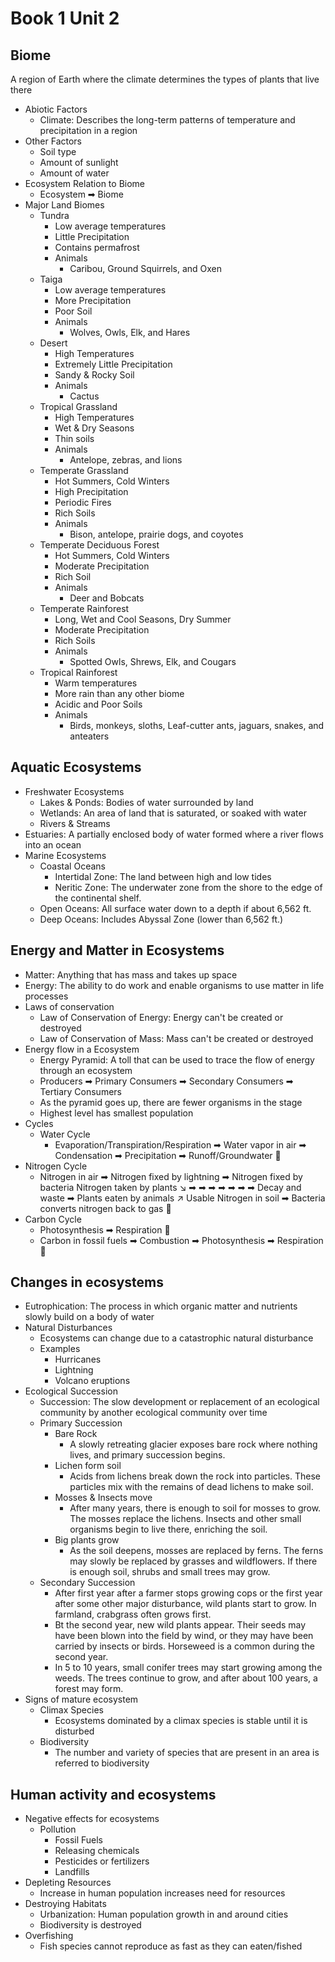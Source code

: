 # Book 1 Unit 2

## Biome
A region of Earth where the climate determines the types of plants that live there 
- Abiotic Factors
    - Climate: Describes the long-term patterns of temperature and precipitation in a region
- Other Factors
    - Soil type
    - Amount of sunlight
    - Amount of water
- Ecosystem Relation to Biome
    - Ecosystem ➡ Biome
- Major Land Biomes
    - Tundra
        - Low average temperatures
        - Little Precipitation
        - Contains permafrost
        - Animals
            - Caribou, Ground Squirrels, and Oxen
    - Taiga
        - Low average temperatures
        - More Precipitation
        - Poor Soil
        - Animals
            - Wolves, Owls, Elk, and Hares
    - Desert
        - High Temperatures
        - Extremely Little Precipitation
        - Sandy & Rocky Soil
        - Animals
            - Cactus
    - Tropical Grassland
        - High Temperatures
        - Wet & Dry Seasons
        - Thin soils
        - Animals
            - Antelope, zebras, and lions
    - Temperate Grassland
        - Hot Summers, Cold Winters
        - High Precipitation
        - Periodic Fires
        - Rich Soils
        - Animals
            - Bison, antelope, prairie dogs, and coyotes
    - Temperate Deciduous Forest
        - Hot Summers, Cold Winters
        - Moderate Precipitation
        - Rich Soil
        - Animals
            - Deer and Bobcats
    - Temperate Rainforest
        - Long, Wet and Cool Seasons, Dry Summer
        - Moderate Precipitation
        - Rich Soils
        - Animals
            - Spotted Owls, Shrews, Elk, and Cougars
    - Tropical Rainforest
        - Warm temperatures
        - More rain than any other biome
        - Acidic and Poor Soils
        - Animals
            - Birds, monkeys, sloths, Leaf-cutter ants, jaguars, snakes, and anteaters

## Aquatic Ecosystems
- Freshwater Ecosystems
    - Lakes & Ponds: Bodies of water surrounded by land
    - Wetlands: An area of land that is saturated, or soaked with water
    - Rivers & Streams
- Estuaries: A partially enclosed body of water formed where a river flows into an ocean
- Marine Ecosystems
    - Coastal Oceans
        - Intertidal Zone: The land between high and low tides
        - Neritic Zone: The underwater zone from the shore to the edge of the continental shelf.
    - Open Oceans: All surface water down to a depth if about 6,562 ft.
    - Deep Oceans: Includes Abyssal Zone (lower than 6,562 ft.)

## Energy and Matter in Ecosystems
- Matter: Anything that has mass and takes up space
- Energy: The ability to do work and enable organisms to use matter in life processes
- Laws of conservation
    - Law of Conservation of Energy: Energy can't be created or destroyed
    - Law of Conservation of Mass: Mass can't be created or destroyed
- Energy flow in a Ecosystem
    - Energy Pyramid: A toll that can be used to trace the flow of energy through an ecosystem
    - Producers ➡ Primary Consumers ➡ Secondary Consumers ➡ Tertiary Consumers
    - As the pyramid goes up, there are fewer organisms in the stage
    - Highest level has smallest population
- Cycles
    - Water Cycle
        - Evaporation/Transpiration/Respiration ➡ Water vapor in air ➡ Condensation ➡ Precipitation ➡ Runoff/Groundwater 🔄
- Nitrogen Cycle
    - Nitrogen in air ➡ Nitrogen fixed by lightning ➡ Nitrogen fixed by bacteria Nitrogen taken by plants    ↘    ➡ ➡ ➡ ➡ ➡ ➡ ➡  Decay and waste ➡ Plants eaten by animals ↗ Usable Nitrogen in soil ➡  Bacteria converts nitrogen back to gas 🔄
- Carbon Cycle
    - Photosynthesis ➡ Respiration 🔄
    - Carbon in fossil fuels ➡ Combustion ➡ Photosynthesis ➡ Respiration 🔄

## Changes in ecosystems
- Eutrophication: The process in which organic matter and nutrients slowly build on a body of water
- Natural Disturbances
    - Ecosystems can change due to a catastrophic natural disturbance
    - Examples
        - Hurricanes
        - Lightning
        - Volcano eruptions
- Ecological Succession
    - Succession: The slow development or replacement of an ecological community by another ecological community over time
    - Primary Succession
        - Bare Rock
            - A slowly retreating glacier exposes bare rock where nothing lives, and primary succession begins.
        - Lichen form soil
            - Acids from lichens break down the rock into particles. These particles mix with the remains of dead lichens to make soil.
        - Mosses & Insects move
            - After many years, there is enough to soil for mosses to grow. The mosses replace the lichens. Insects and other small organisms begin to live there, enriching the soil.
        - Big plants grow
            - As the soil deepens, mosses are replaced by ferns. The ferns may slowly be replaced by grasses and wildflowers. If there is enough soil, shrubs and small trees may grow.
    - Secondary Succession
        - After first year after a farmer stops growing cops or the first year after some other major disturbance, wild plants start to grow. In farmland, crabgrass often grows first.
        - Bt the second year, new wild plants appear. Their seeds may have been blown into the field by wind, or they may have been carried by insects or birds. Horseweed is a common during the second year.
        - In 5 to 10 years, small conifer trees may start growing among the weeds. The trees continue to grow, and after about 100 years, a forest may form.
- Signs of mature ecosystem
    - Climax Species
        - Ecosystems dominated by a climax species is stable until it is disturbed
    - Biodiversity
        - The number and variety of species that are present in an area is referred to biodiversity

## Human activity and ecosystems
- Negative effects for ecosystems
    - Pollution
        - Fossil Fuels
        - Releasing chemicals
        - Pesticides or fertilizers
        - Landfills
- Depleting Resources
    - Increase in human population increases need for resources
- Destroying Habitats
    - Urbanization: Human population growth in and around cities
    - Biodiversity is destroyed
- Overfishing
    - Fish species cannot reproduce as fast as they can eaten/fished
